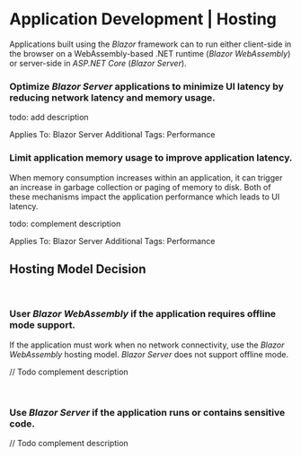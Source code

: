 # Application Development | Hosting

Applications built using the _Blazor_ framework can to run either client-side in the browser on a WebAssembly-based .NET runtime (_Blazor WebAssembly_) or server-side in
_ASP.NET Core_ (_Blazor Server_). 
<br>


### Optimize _Blazor Server_ applications to minimize UI latency by reducing network latency and memory usage.

todo: add description

Applies To: Blazor Server
Additional Tags: Performance
<br>


### Limit application memory usage to improve application latency.

When memory consumption increases within an application, it can trigger an increase in garbage collection or paging of memory to disk. Both of these mechanisms impact the application
performance which leads to UI latency.

todo: complement description

Applies To: Blazor Server
Additional Tags: Performance
<br>


## Hosting Model Decision
<br>


### User _Blazor WebAssembly_ if the application requires offline mode support.

If the application must work when no network connectivity, use the _Blazor WebAssembly_ hosting model. _Blazor Server_ does not support offline mode.

// Todo complement description

<br>


### Use _Blazor Server_ if the application runs or contains sensitive code.

// Todo complement description

<br>